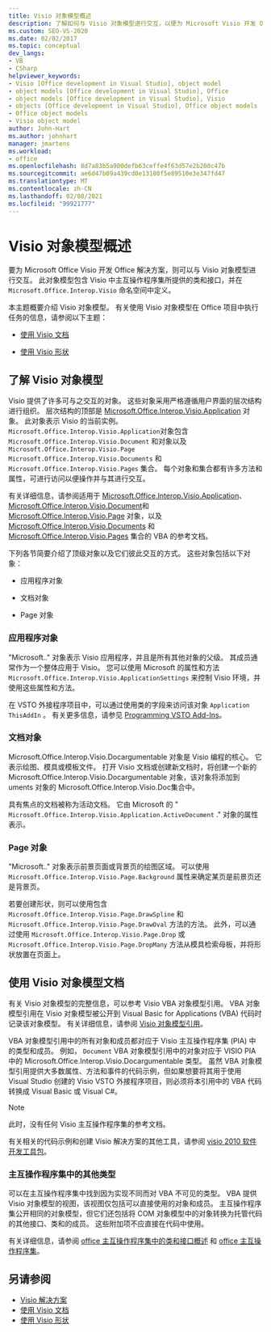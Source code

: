```yaml
---
title: Visio 对象模型概述
description: 了解如何与 Visio 对象模型进行交互，以便为 Microsoft Visio 开发 Office 解决方案。
ms.custom: SEO-VS-2020
ms.date: 02/02/2017
ms.topic: conceptual
dev_langs:
- VB
- CSharp
helpviewer_keywords:
- Visio [Office development in Visual Studio], object model
- object models [Office development in Visual Studio], Office
- object models [Office development in Visual Studio], Visio
- objects [Office development in Visual Studio], Office object models
- Office object models
- Visio object model
author: John-Hart
ms.author: johnhart
manager: jmartens
ms.workload:
- office
ms.openlocfilehash: 8d7a83b5a900defb63ceffe4f63d57e2b200c47b
ms.sourcegitcommit: ae6d47b09a439cd0e13180f5e89510e3e347fd47
ms.translationtype: MT
ms.contentlocale: zh-CN
ms.lasthandoff: 02/08/2021
ms.locfileid: "99921777"
---
```

# <a name="visio-object-model-overview"></a>Visio 对象模型概述
  要为 Microsoft Office Visio 开发 Office 解决方案，则可以与 Visio 对象模型进行交互。 此对象模型包含 Visio 中主互操作程序集所提供的类和接口，并在 `Microsoft.Office.Interop.Visio` 命名空间中定义。

 本主题概要介绍 Visio 对象模型。 有关使用 Visio 对象模型在 Office 项目中执行任务的信息，请参阅以下主题：

- [使用 Visio 文档](../vsto/working-with-visio-documents.md)

- [使用 Visio 形状](../vsto/working-with-visio-shapes.md)

## <a name="understand-the-visio-object-model"></a>了解 Visio 对象模型
 Visio 提供了许多可与之交互的对象。 这些对象采用严格遵循用户界面的层次结构进行组织。 层次结构的顶部是 [Microsoft.Office.Interop.Visio.Application](/office/vba/api/Visio.Application) 对象。 此对象表示 Visio 的当前实例。 `Microsoft.Office.Interop.Visio.Application`对象包含 `Microsoft.Office.Interop.Visio.Document` 和对象以及 `Microsoft.Office.Interop.Visio.Page` `Microsoft.Office.Interop.Visio.Documents` 和 `Microsoft.Office.Interop.Visio.Pages` 集合。 每个对象和集合都有许多方法和属性，可进行访问以便操作并与其进行交互。

 有关详细信息，请参阅适用于 [Microsoft.Office.Interop.Visio.Application](/office/vba/api/Visio.Application)、 [Microsoft.Office.Interop.Visio.Document](/office/vba/api/Visio.Document)和 [Microsoft.Office.Interop.Visio.Page](/office/vba/api/Visio.Page) 对象，以及 [Microsoft.Office.Interop.Visio.Documents](/office/vba/api/Visio.Documents) 和 [Microsoft.Office.Interop.Visio.Pages](/office/vba/api/Visio.Pages) 集合的 VBA 的参考文档。

 下列各节简要介绍了顶级对象以及它们彼此交互的方式。 这些对象包括以下对象：

- 应用程序对象

- 文档对象

- Page 对象

### <a name="application-object"></a>应用程序对象
 "Microsoft.." 对象表示 Visio 应用程序，并且是所有其他对象的父级。 其成员通常作为一个整体应用于 Visio。 您可以使用 Microsoft 的属性和方法 `Microsoft.Office.Interop.Visio.ApplicationSettings` 来控制 Visio 环境，并使用这些属性和方法。

 在 VSTO 外接程序项目中，可以通过使用类的字段来访问该对象 `Application` `ThisAddIn` 。 有关更多信息，请参见 [Programming VSTO Add-Ins](../vsto/programming-vsto-add-ins.md)。

### <a name="document-object"></a>文档对象
 Microsoft.Office.Interop.Visio.Docargumentable 对象是 Visio 编程的核心。 它表示绘图、模具或模板文件。 打开 Visio 文档或创建新文档时，将创建一个新的 Microsoft.Office.Interop.Visio.Docargumentable 对象，该对象将添加到 uments 对象的 Microsoft.Office.Interop.Visio.Doc集合中。

 具有焦点的文档被称为活动文档。 它由 Microsoft 的 " `Microsoft.Office.Interop.Visio.Application.ActiveDocument` ." 对象的属性表示。

### <a name="page-object"></a>Page 对象
 "Microsoft.." 对象表示前景页面或背景页的绘图区域。 可以使用 `Microsoft.Office.Interop.Visio.Page.Background` 属性来确定某页是前景页还是背景页。

 若要创建形状，则可以使用包含 `Microsoft.Office.Interop.Visio.Page.DrawSpline` 和 `Microsoft.Office.Interop.Visio.Page.DrawOval` 方法的方法。 此外，可以通过使用 `Microsoft.Office.Interop.Visio.Page.Drop` 或 `Microsoft.Office.Interop.Visio.Page.DropMany` 方法从模具检索母板，并将形状放置在页面上。

## <a name="use-the-visio-object-model-documentation"></a>使用 Visio 对象模型文档
 有关 Visio 对象模型的完整信息，可以参考 Visio VBA 对象模型引用。 VBA 对象模型引用在 Visio 对象模型被公开到 Visual Basic for Applications (VBA) 代码时记录该对象模型。 有关详细信息，请参阅 [Visio 对象模型引用](/office/vba/api/overview/visio/object-model)。

 VBA 对象模型引用中的所有对象和成员都对应于 Visio 主互操作程序集 (PIA) 中的类型和成员。 例如， `Document` VBA 对象模型引用中的对象对应于 VISIO PIA 中的 Microsoft.Office.Interop.Visio.Docargumentable 类型。 虽然 VBA 对象模型引用提供大多数属性、方法和事件的代码示例，但如果想要将其用于使用 Visual Studio 创建的 Visio VSTO 外接程序项目，则必须将本引用中的 VBA 代码转换成 Visual Basic 或 Visual C#。

> [!NOTE]
> 此时，没有任何 Visio 主互操作程序集的参考文档。

 有关相关的代码示例和创建 Visio 解决方案的其他工具，请参阅 [visio 2010 软件开发工具包](https://www.microsoft.com/download/details.aspx?id=12365)。

### <a name="additional-types-in-primary-interop-assemblies"></a>主互操作程序集中的其他类型
 可以在主互操作程序集中找到因为实现不同而对 VBA 不可见的类型。 VBA 提供 Visio 对象模型的视图，该视图仅包括可以直接使用的对象和成员。 主互操作程序集公开相同的对象模型，但它们还包括将 COM 对象模型中的对象转换为托管代码的其他接口、类和的成员。 这些附加项不应直接在代码中使用。

 有关详细信息，请参阅 [office 主互操作程序集中的类和接口概述](/previous-versions/office/office-12/ms247299(v=office.12)) 和 [office 主互操作程序集](../vsto/office-primary-interop-assemblies.md)。

## <a name="see-also"></a>另请参阅
- [Visio 解决方案](../vsto/visio-solutions.md)
- [使用 Visio 文档](../vsto/working-with-visio-documents.md)
- [使用 Visio 形状](../vsto/working-with-visio-shapes.md)
